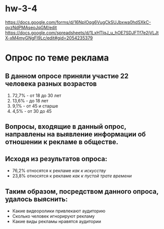 # hw-3-4
https://docs.google.com/forms/d/16NpIOqg6VugCkSUJbxwa0hdSXkC-qyzNdPMAseoJqGM/edit
https://docs.google.com/spreadsheets/d/1LxHTlqJ_u_hOE7SDJFTf7e2jVLJtX-xM4myGNgFI9Lc/edit#gid=2054235379
# Опрос по теме **реклама**
## В данном опросе приняли участие 22 человека разных возрастов
1. 72,7% - от 18 до 30 лет
2. 13,6% - до 18  лет
3. 9,1% - от 45 и старше
4. 4,5% - от 30 до 45
## Вопросы, входящие в данный опрос, направлены на выявление информации об отношении к рекламе в обществе.
## Исходя из результатов опроса:
* 76,2% относятся к рекламе *как к искусству*
* 23,8% относятся к рекламе *как к пустой трате времени*
## Таким образом, посредством данного опроса, удалось выяснить: 
* Какие видеоролики привлекают аудиторию
* Сколько человек игнорируют рекламу
* Какие виды рекламы нравятся аудитории
